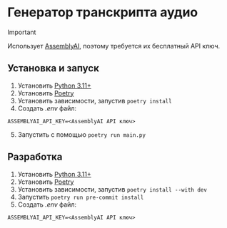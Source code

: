 # Генератор транскрипта аудио

>[!IMPORTANT] 
>Использует [AssemblyAI](https://www.assemblyai.com/products/?speech-to-text), поэтому требуется их бесплатный API ключ.

## Установка и запуск

1. Установить [Python 3.11+](https://www.python.org/downloads/)
2. Установить [Poetry](https://python-poetry.org/docs/)
3. Установить зависимости, запустив `poetry install`
4. Создать _.env_ файл:
```dotenv
ASSEMBLYAI_API_KEY=<AssemblyAI API ключ>
```
5. Запустить с помощью `poetry run main.py`

## Разработка

1. Установить [Python 3.11+](https://www.python.org/downloads/)
2. Установить [Poetry](https://python-poetry.org/docs/)
3. Установить зависимости, запустив `poetry install --with dev`
4. Запустить `poetry run pre-commit install`
5. Создать _.env_ файл:
```dotenv
ASSEMBLYAI_API_KEY=<AssemblyAI API ключ>
```
